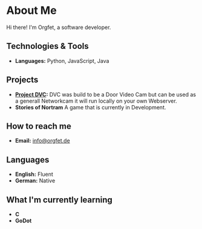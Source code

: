# About Me

 Hi there! I'm Orgfet, a software developer. 

##  Technologies & Tools
- **Languages:** Python, JavaScript, Java


##  Projects
- **[Project DVC](https://github.com/Orgfet/DVC):** DVC was build to be a Door Video Cam but can be used as a generall Networkcam it will run locally on your own Webserver.
- **Stories of Nortram** A game that is currently in Development.


##  How to reach me
- **Email:** info@orgfet.de


##  Languages
- **English:** Fluent 
- **German:** Native


##  What I'm currently learning
- **C**
- **GoDot**
